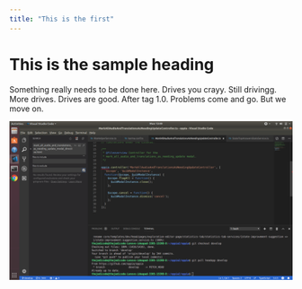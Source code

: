 ```yaml
---
title: "This is the first"
---
```


# This is the sample heading

Something really needs to be done here. Drives you crayy. Still drivingg. More drives. Drives are good. After tag 1.0. Problems come and go. But we move on.

![image](images/img2.png)
